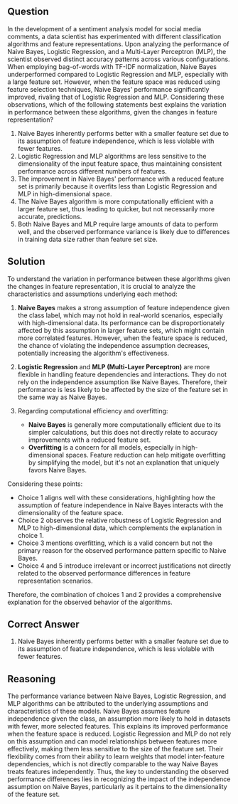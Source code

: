 ## Question

In the development of a sentiment analysis model for social media comments, a data scientist has experimented with different classification algorithms and feature representations. Upon analyzing the performance of Naive Bayes, Logistic Regression, and a Multi-Layer Perceptron (MLP), the scientist observed distinct accuracy patterns across various configurations. When employing bag-of-words with TF-IDF normalization, Naive Bayes underperformed compared to Logistic Regression and MLP, especially with a large feature set. However, when the feature space was reduced using feature selection techniques, Naive Bayes' performance significantly improved, rivaling that of Logistic Regression and MLP. Considering these observations, which of the following statements best explains the variation in performance between these algorithms, given the changes in feature representation?

1. Naive Bayes inherently performs better with a smaller feature set due to its assumption of feature independence, which is less violable with fewer features.
2. Logistic Regression and MLP algorithms are less sensitive to the dimensionality of the input feature space, thus maintaining consistent performance across different numbers of features.
3. The improvement in Naive Bayes' performance with a reduced feature set is primarily because it overfits less than Logistic Regression and MLP in high-dimensional space.
4. The Naive Bayes algorithm is more computationally efficient with a larger feature set, thus leading to quicker, but not necessarily more accurate, predictions.
5. Both Naive Bayes and MLP require large amounts of data to perform well, and the observed performance variance is likely due to differences in training data size rather than feature set size.

## Solution

To understand the variation in performance between these algorithms given the changes in feature representation, it is crucial to analyze the characteristics and assumptions underlying each method:

1. **Naive Bayes** makes a strong assumption of feature independence given the class label, which may not hold in real-world scenarios, especially with high-dimensional data. Its performance can be disproportionately affected by this assumption in larger feature sets, which might contain more correlated features. However, when the feature space is reduced, the chance of violating the independence assumption decreases, potentially increasing the algorithm's effectiveness.

2. **Logistic Regression** and **MLP (Multi-Layer Perceptron)** are more flexible in handling feature dependencies and interactions. They do not rely on the independence assumption like Naive Bayes. Therefore, their performance is less likely to be affected by the size of the feature set in the same way as Naive Bayes.

3. Regarding computational efficiency and overfitting:
    - **Naive Bayes** is generally more computationally efficient due to its simpler calculations, but this does not directly relate to accuracy improvements with a reduced feature set.
    - **Overfitting** is a concern for all models, especially in high-dimensional spaces. Feature reduction can help mitigate overfitting by simplifying the model, but it's not an explanation that uniquely favors Naive Bayes.

Considering these points:

- Choice 1 aligns well with these considerations, highlighting how the assumption of feature independence in Naive Bayes interacts with the dimensionality of the feature space.
- Choice 2 observes the relative robustness of Logistic Regression and MLP to high-dimensional data, which complements the explanation in choice 1.
- Choice 3 mentions overfitting, which is a valid concern but not the primary reason for the observed performance pattern specific to Naive Bayes.
- Choice 4 and 5 introduce irrelevant or incorrect justifications not directly related to the observed performance differences in feature representation scenarios.

Therefore, the combination of choices 1 and 2 provides a comprehensive explanation for the observed behavior of the algorithms.

## Correct Answer

1. Naive Bayes inherently performs better with a smaller feature set due to its assumption of feature independence, which is less violable with fewer features.

## Reasoning

The performance variance between Naive Bayes, Logistic Regression, and MLP algorithms can be attributed to the underlying assumptions and characteristics of these models. Naive Bayes assumes feature independence given the class, an assumption more likely to hold in datasets with fewer, more selected features. This explains its improved performance when the feature space is reduced. Logistic Regression and MLP do not rely on this assumption and can model relationships between features more effectively, making them less sensitive to the size of the feature set. Their flexibility comes from their ability to learn weights that model inter-feature dependencies, which is not directly comparable to the way Naive Bayes treats features independently. Thus, the key to understanding the observed performance differences lies in recognizing the impact of the independence assumption on Naive Bayes, particularly as it pertains to the dimensionality of the feature set.